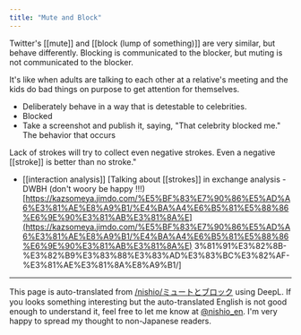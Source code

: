 ```yaml
---
title: "Mute and Block"
---
```


Twitter's [[mute]] and [[block (lump of something)]] are very similar, but behave differently.
Blocking is communicated to the blocker, but muting is not communicated to the blocker.

It's like when adults are talking to each other at a relative's meeting and the kids do bad things on purpose to get attention for themselves.

- Deliberately behave in a way that is detestable to celebrities.
- Blocked
- Take a screenshot and publish it, saying, "That celebrity blocked me."
The behavior that occurs

Lack of strokes will try to collect even negative strokes.
Even a negative [[stroke]] is better than no stroke."
- [[interaction analysis]]
[Talking about [[strokes]] in exchange analysis - DWBH (don't woory be happy !!!) [https://kazsomeya.jimdo.com/%E5%BF%83%E7%90%86%E5%AD%A6%E3%81%AE%E8%A9%B1/%E4%BA%A4%E6%B5%81%E5%88%86%E6%9E%90%E3%81%AB%E3%81%8A%E](https://kazsomeya.jimdo.com/%E5%BF%83%E7%90%86%E5%AD%A6%E3%81%AE%E8%A9%B1/%E4%BA%A4%E6%B5%81%E5%88%86%E6%9E%90%E3%81%AB%E3%81%8A%E) 3%81%91%E3%82%8B-%E3%82%B9%E3%83%88%E3%83%AD%E3%83%BC%E3%82%AF-%E3%81%AE%E3%81%8A%E8%A9%B1/]

---
This page is auto-translated from [/nishio/ミュートとブロック](https://scrapbox.io/nishio/ミュートとブロック) using DeepL. If you looks something interesting but the auto-translated English is not good enough to understand it, feel free to let me know at [@nishio_en](https://twitter.com/nishio_en). I'm very happy to spread my thought to non-Japanese readers.
